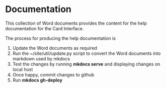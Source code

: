 # Documentation

This collection of Word documents provides the content for the help documentation for the Card Interface. 

The process for producing the help documentation is
1. Update the Word documents as required
2. Run the ~/site/util/update.py script to convert the Word documents into markdown used by mkdocs
3. Test the changes by running **mkdocs serve** and displaying changes on local host
4. Once happy, commit changes to github
5. Run **mkdocs gh-deploy**